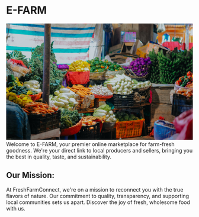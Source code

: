 # E-FARM

<img src="https://github.com/Innocentsax/FULL_STACK_PROJECTS/blob/main/Efarm/images/pexels-min-an-1093837.jpg">
Welcome to E-FARM, your premier online marketplace for 
farm-fresh goodness. We're your direct link to local producers and sellers, 
bringing you the best in quality, taste, and sustainability.

## Our Mission:

At FreshFarmConnect, we're on a mission to reconnect you with 
the true flavors of nature. Our commitment to quality, transparency, 
and supporting local communities sets us apart. Discover the joy of fresh, wholesome food with us.
